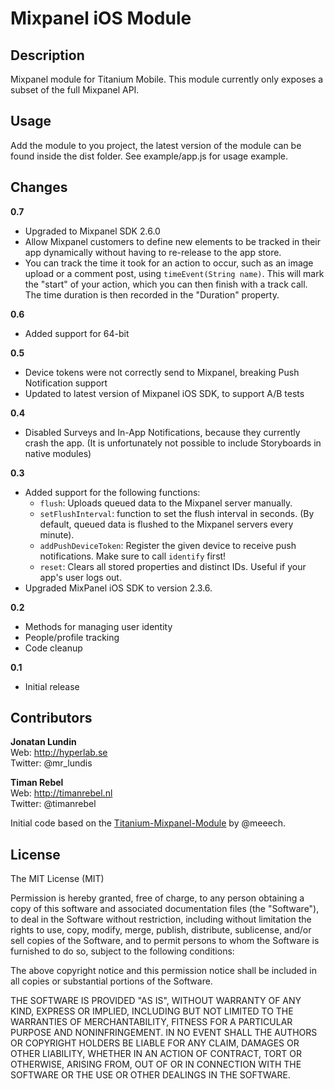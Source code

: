 # Mixpanel iOS Module

## Description

Mixpanel module for Titanium Mobile. This module currently only exposes a subset of the full Mixpanel API.

## Usage

Add the module to you project, the latest version of the module can be found inside the dist folder. See example/app.js for usage example.

## Changes

**0.7**
- Upgraded to Mixpanel SDK 2.6.0
- Allow Mixpanel customers to define new elements to be tracked in their app dynamically without having to re-release to the app store.
- You can track the time it took for an action to occur, such as an image upload or a comment post, using `timeEvent(String name)`. This will mark the "start" of your action, which you can then finish with a track call. The time duration is then recorded in the "Duration" property.

**0.6**
- Added support for 64-bit

**0.5**
- Device tokens were not correctly send to Mixpanel, breaking Push Notification support
- Updated to latest version of Mixpanel iOS SDK, to support A/B tests

**0.4**
- Disabled Surveys and In-App Notifications, because they currently crash the app. (It is unfortunately not possible to include Storyboards in native modules)

**0.3**
- Added support for the following functions:
    - `flush`: Uploads queued data to the Mixpanel server manually.
    - `setFlushInterval`: function to set the flush interval in seconds. (By default, queued data is flushed to the Mixpanel servers every minute).
    - `addPushDeviceToken`: Register the given device to receive push notifications. Make sure to call `identify` first!
    - `reset`: Clears all stored properties and distinct IDs. Useful if your app's user logs out.
- Upgraded MixPanel iOS SDK to version 2.3.6.

**0.2**
- Methods for managing user identity
- People/profile tracking
- Code cleanup

**0.1**
- Initial release

## Contributors

**Jonatan Lundin**  
Web: http://hyperlab.se  
Twitter: @mr_lundis  

**Timan Rebel**  
Web: http://timanrebel.nl  
Twitter: @timanrebel  

Initial code based on the [Titanium-Mixpanel-Module](https://github.com/meeech/Titanium-Mixpanel-Module) by @meeech.

## License

The MIT License (MIT)

Permission is hereby granted, free of charge, to any person obtaining a copy of this software and associated documentation files (the "Software"), to deal in the Software without restriction, including without limitation the rights to use, copy, modify, merge, publish, distribute, sublicense, and/or sell copies of the Software, and to permit persons to whom the Software is furnished to do so, subject to the following conditions:

The above copyright notice and this permission notice shall be included in all copies or substantial portions of the Software.

THE SOFTWARE IS PROVIDED "AS IS", WITHOUT WARRANTY OF ANY KIND, EXPRESS OR IMPLIED, INCLUDING BUT NOT LIMITED TO THE WARRANTIES OF MERCHANTABILITY, FITNESS FOR A PARTICULAR PURPOSE AND NONINFRINGEMENT. IN NO EVENT SHALL THE AUTHORS OR COPYRIGHT HOLDERS BE LIABLE FOR ANY CLAIM, DAMAGES OR OTHER LIABILITY, WHETHER IN AN ACTION OF CONTRACT, TORT OR OTHERWISE, ARISING FROM, OUT OF OR IN CONNECTION WITH THE SOFTWARE OR THE USE OR OTHER DEALINGS IN THE SOFTWARE.
